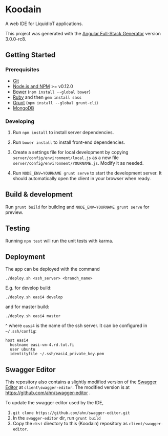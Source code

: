 # Koodain

A web IDE for LiquidIoT applications.

This project was generated with the [Angular Full-Stack Generator](https://github.com/DaftMonk/generator-angular-fullstack) version 3.0.0-rc8.

## Getting Started

### Prerequisites

- [Git](https://git-scm.com/)
- [Node.js and NPM](nodejs.org) >= v0.12.0
- [Bower](bower.io) (`npm install --global bower`)
- [Ruby](https://www.ruby-lang.org) and then `gem install sass`
- [Grunt](http://gruntjs.com/) (`npm install --global grunt-cli`)
- [MongoDB](https://www.mongodb.org/)

### Developing

1. Run `npm install` to install server dependencies.

2. Run `bower install` to install front-end dependencies.

3. Create a settings file for local development by copying `server/config/environment/local.js`
as a new file `server/config/environment/YOURNAME.js`. Modify it as needed.

4. Run `NODE_ENV=YOURNAME grunt serve` to start the development server. It should automatically open the client in your browser when ready.


## Build & development

Run `grunt build` for building and `NODE_ENV=YOURNAME grunt serve` for preview.


## Testing

Running `npm test` will run the unit tests with karma.


## Deployment

The app can be deployed with the command

    ./deploy.sh <ssh_server> <branch_name>

E.g. for develop build:

    ./deploy.sh easi4 develop

and for master build:

    ./deploy.sh easi4 master

^ where `easi4` is the name of the ssh server. It can be configured in `~/.ssh/config`:

    host easi4
      hostname easi-vm-4.rd.tut.fi
      user ubuntu
      identityfile ~/.ssh/easi4_private_key.pem


## Swagger Editor

This repository also contains a slightly modified version of the [Swagger Editor](https://github.com/swagger-api/swagger-editor)
at `client\swagger-editor`. The modified version is at https://github.com/ahn/swagger-editor .

To update the swagger editor used by the IDE,

1. `git clone https://github.com/ahn/swagger-editor.git`
2. In the `swagger-editor` dir, run `grunt build`
3. Copy the `dist` directory to this (Koodain) repository as `client/swagger-editor`.


